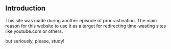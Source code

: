 ## Introduction

This site was made during another episode of procrastination.
The main reason for this website to use it as a target for
redirecting time-wasting sites like youtube.com or others.

but seriously, please, study!



